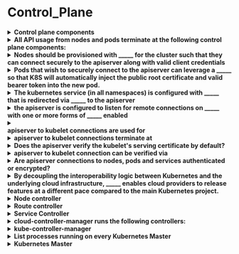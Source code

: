 # Control_Plane 

<details>
<summary>
<b>Control plane components</b>
</summary>
<div>Kubernetes Master&nbsp;
</div><div>kubelets<div><div>etcd</div></div></div>
</details>

<details>
<summary>
<b>All API usage from nodes and pods terminate at the following control plane components:</b>
</summary>
<b>apiserver</b><div><div><hr><div>no other control plane components exposes remote services</div></div></div>
</details>

<details>
<summary>
<b>Nodes should be provisioned with _____ for the cluster such that they can connect securely to the apiserver along with valid client credentials</b>
</summary>
public root certificate
</details>

<details>
<summary>
<b>Pods that wish to securely connect to the apiserver can leverage a _____ so that K8S will automatically inject the public root certificate and valid bearer token into the new pod.</b>
</summary>
service account
</details>

<details>
<summary>
<b>The <b>kubernetes </b>service (in all namespaces) is configured with _____ that is redirected via _____ to the apiserver</b>
</summary>
a virtual IP address<div>
</div><div>kube-proxy</div>
</details>

<details>
<summary>
<b>the apiserver is configured to listen for remote connections on _____ with one or more forms of _____ enabled</b>
</summary>
a secure HTTPS port<div>
</div><div>client authentication</div>
</details>

<details>
<summary>
<b><div>apiserver to kubelet connections are used for</div></b>
</summary>
Fetching pod logs<div>
</div><div><b>kubectl attach</b>'ing into pods</div><div>
</div><div><b>kubectl port-forward</b>'ing into pods</div>
</details>

<details>
<summary>
<b>apiserver to kubelet connections terminate at</b>
</summary>
the kubelet's HTTPS endpoint
</details>

<details>
<summary>
<b>Does the <b>apiserver</b> verify the <b>kubelet's</b> serving certificate by default?</b>
</summary>
No<div>-----</div><div>The connection is subject to MITM attacks by default</div>
</details>

<details>
<summary>
<b>apiserver to kubelet connection can be verified via</b>
</summary>
<div>SSH tunneling</div><div>
</div><div>OR&nbsp;</div><div>
</div><b>apiserver --kubelet-certificate-authority</b>
</details>

<details>
<summary>
<b>Are <b>apiserver</b>&nbsp;connections to <b>nodes, pods and services</b>&nbsp;authenticated or encrypted?</b>
</summary>
No :(<div>
</div><div>They can be run over HTTPS but will not validate the certificate</div>
</details>

<details>
<summary>
<b>By decoupling the interoperability logic between Kubernetes and the underlying cloud infrastructure, _____ enables cloud providers to release features at a different pace compared to the main Kubernetes project.</b>
</summary>
cloud-controller-manager
</details>

<details>
<summary>
<b>Node controller</b>
</summary>
<b>Create / destroy nodes&nbsp;</b><div>when new servers are created and destroyed in your cloud infrastructure</div><div>
</div><div><b>Annotate Nodes</b></div><div>with cloud-specific information, such as Region</div><div>
</div><div><b>Get Node information</b></div><div>Hostname, address, health</div>
</details>

<details>
<summary>
<b>Route controller</b>
</summary>
Configures addresses and routes between K8S nodes in your cloud
</details>

<details>
<summary>
<b>Service Controller</b>
</summary>
Sets up Load Balancers and other infrastructure components needed by <b>Service </b>k8s objects
</details>

<details>
<summary>
<b>cloud-controller-manager runs the following controllers:</b>
</summary>
<div>Node Controller
</div><div>Route Controller</div><div>Volume Controller</div><div>Service Controller</div>
</details>

<details>
<summary>
<b>kube-controller-manager</b>
</summary>
Daemon controlling core K8S control loops<div>
</div><div>Node controller</div><div>Replication controller</div><div>Service account controller</div><div>Endpoints controller
<div>Garbage collector (can be disabled)
</div><div>
</div><div>HPA
</div><div>Leader election</div><div><div>Reconcilliation interval</div></div><div><div>Feature gates</div></div><div><div>Cluster CIDR</div><div>Pod CIDR</div></div></div>
</details>

<details>
<summary>
<b>List processes running on every Kubernetes Master</b>
</summary>
1. kube-apiserver
2. kube-controller-manager
3. kube-scheduler

<img src="paste-d842301571ce981466b41d198776a3b6b0df20e8.jpg">
</details>

<details>
<summary>
<b>Kubernetes Master</b>
</summary>
<div><div>kube-controller-manager
kube-apiserver<div>kube-scheduler</div></div><div>
</div>Uses and provides the following communication:
<ul><li>fetch pod logs.</li><li>kubectl-attach</li><li>kubectl port-forward</li><li>SSH tunnel</li></ul>
</details>

